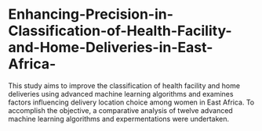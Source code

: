 # Enhancing-Precision-in-Classification-of-Health-Facility-and-Home-Deliveries-in-East-Africa-
This study aims to improve the classification of health facility and home deliveries using advanced machine learning algorithms and examines factors influencing delivery location choice among women in East Africa. To accomplish the objective, a comparative analysis of twelve advanced machine learning algorithms and expermentations were undertaken.
